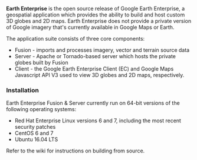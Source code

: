 **Earth Enterprise** is the open source release of Google Earth Enterprise, a
geospatial application which provides the ability to build and host custom 3D
globes and 2D maps.  Earth Enterprise does not provide a private version of
Google imagery that's currently available in Google Maps or Earth.

The application suite consists of three core components:

* Fusion - imports and processes imagery, vector and terrain source data
* Server - Apache or Tornado-based server which hosts the private globes built
  by Fusion
* Client - the Google Earth Enterprise Client (EC) and Google Maps Javascript
  API V3 used to view 3D globes and 2D maps, respectively.

### Installation

Earth Enterprise Fusion & Server currently run on 64-bit versions of the
following operating systems:

* Red Hat Enterprise Linux versions 6 and  7, including the most recent
  security patches
* CentOS 6 and 7
* Ubuntu 16.04 LTS

Refer to the wiki for instructions on building from source.
